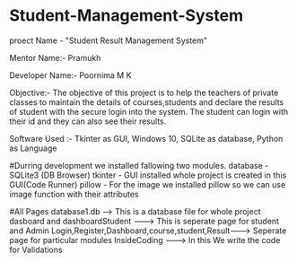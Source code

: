 # Student-Management-System

proect Name - "Student Result Management System"

Mentor Name:- Pramukh

Developer Name:- Poornima M K


Objective:- The objective of this project is to help the teachers of private classes to maintain the details of courses,students and declare the results of student with the secure login into the system. The student can login with their id and they can also see their results.

Software Used :- Tkinter as GUI, Windows 10, SQLite as database, Python as Language

#Durring development we installed fallowing two modules.
database - SQLite3 (DB Browser)
tkinter - GUI installed whole project is created in this GUI(Code Runner)
pillow - For the image we installed pillow so we can use image function with their attributes

#All Pages
database1.db --> This is a database file for whole project
dasboard and dashboardStudent ---> This is seperate page for student and Admin
Login,Register,Dashboard,course,student,Result---> Seperate page for particular modules
InsideCoding --->  In this We write the code for Validations